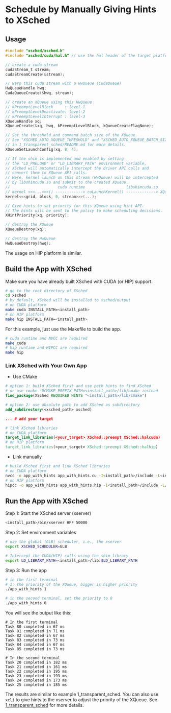 # Schedule by Manually Giving Hints to XSched

## Usage

```c
#include "xsched/xsched.h"
#include "xsched/cuda/hal.h" // use the hal header of the target platform

// create a cuda stream
cudaStream_t stream;
cudaStreamCreate(&stream);

// warp this cuda stream with a HwQueue (CudaQueue)
HwQueueHandle hwq;
CudaQueueCreate(&hwq, stream);

// create an XQueue using this HwQueue
// kPreemptLevelBlock     : level-1
// kPreemptLevelDeactivate: level-2
// kPreemptLevelInterrupt : level-3
XQueueHandle xq;
XQueueCreate(&xq, hwq, kPreemptLevelBlock, kQueueCreateFlagNone);

// Set the threshold and command batch size of the XQueue.
// See "XSCHED_AUTO_XQUEUE_THRESHOLD" and "XSCHED_AUTO_XQUEUE_BATCH_SIZE"
// in 1_transparent_sched/README.md for more details.
XQueueSetLaunchConfig(xq, 8, 4);

// If the shim is implemented and enabled by setting
// the "LD_PRELOAD" or "LD_LIBRARY_PATH" environment variable,
// XSched will automatically intercept the driver API calls and 
// convert them to XQueue API calls.
// Here, kernel launch on this stream (HwQueue) will be intercepted
// by libshimcuda.so and submit to the created XQueue.
//                     cuda runtime                  libshimcuda.so
// kernel <<<...>>>() ------------> cuLaunchKernel() -------------> XQueueSubmit()
kernel<<<grid, block, 0, stream>>>(...);

// Give hints to set priority for this XQueue using hint API.
// The hints will be sent to the policy to make scheduling decisions.
XHintPriority(xq, priority);

// destroy the XQueue
XQueueDestroy(xq);

// destroy the HwQueue
HwQueueDestroy(hwq);
```

The usage on HIP platform is similar.

## Build the App with XSched

Make sure you have already built XSched with CUDA (or HIP) support.

```bash
# go to the root directory of XSched
cd xsched
# by default, XSched will be installed to xsched/output
# on CUDA platform
make cuda INSTALL_PATH=<install_path>
# on HIP platform
make hip INSTALL_PATH=<install_path>
```

For this example, just use the Makefile to build the app.

```bash
# cuda runtime and NVCC are required
make cuda 
# hip runtime and HIPCC are required
make hip
```

### Link XSched with Your Own App

- Use CMake

```cmake
# option 1: build XSched first and use path hints to find XSched
# or use cmake -DCMAKE_PREFIX_PATH=<install_path>/lib/cmake instead
find_package(XSched REQUIRED HINTS "<install_path>/lib/cmake")

# option 2: use absolute path to add XSched as subdirectory
add_subdirectory(<xsched_path> xsched)

... # add your target

# link XSched libraries
# on CUDA platform
target_link_libraries(<your_target> XSched::preempt XSched::halcuda)
# on HIP platform
target_link_libraries(<your_target> XSched::preempt XSched::halhip)
```

- Link manually

```bash
# build XSched first and link XSched libraries
# on CUDA platform
nvcc -o app_with_hints app_with_hints.cu -I<install_path>/include -L<install_path>/lib -lpreempt -lhalcuda
# on HIP platform
hipcc -o app_with_hints app_with_hints.hip -I<install_path>/include -L/opt/rocm/lib -lamdhip64 -L<install_path>/lib -lpreempt -lhalcuda
```

## Run the App with XSched

Step 1: Start the XSched server (xserver)

```bash
<install_path>/bin/xserver HPF 50000
```

Step 2: Set environment variables

```bash
# use the global (GLB) scheduler, i.e., the xserver
export XSCHED_SCHEDULER=GLB

# Intercept the CUDA(HIP) calls using the shim library
export LD_LIBRARY_PATH=<install_path>/lib:$LD_LIBRARY_PATH
```

Step 3: Run the app

```bash
# in the first terminal
# 1: the priority of the XQueue, bigger is higher priority
./app_with_hints 1

# in the second terminal, set the priority to 0
./app_with_hints 0
```

You will see the output like this:

```
# In the first terminal
Task 80 completed in 67 ms
Task 81 completed in 71 ms
Task 82 completed in 67 ms
Task 83 completed in 73 ms
Task 84 completed in 67 ms
Task 85 completed in 73 ms
```

```
# In the second terminal
Task 20 completed in 182 ms
Task 21 completed in 161 ms
Task 22 completed in 195 ms
Task 23 completed in 193 ms
Task 24 completed in 173 ms
Task 25 completed in 185 ms
```

The results are similar to example 1_transparent_sched.
You can also use `xcli` to give hints to the xserver to adjust the priority of the XQueue.
See [1_transparent_sched](../1_transparent_sched/README.md#xcli) for more details.
